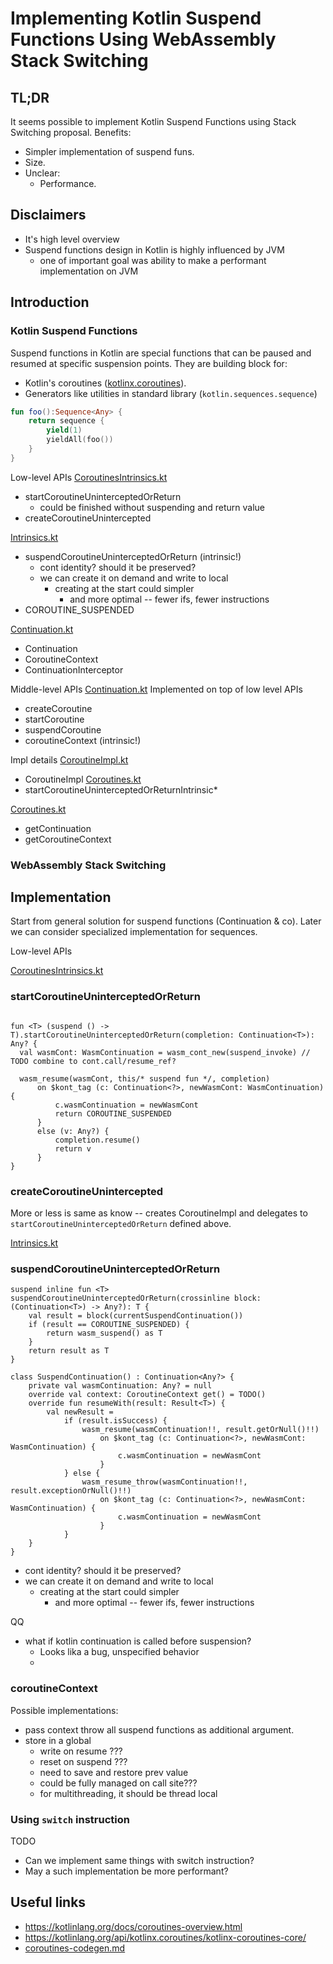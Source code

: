 # Implementing Kotlin Suspend Functions Using WebAssembly Stack Switching

## TL;DR
It seems possible to implement Kotlin Suspend Functions using Stack Switching proposal.
Benefits:
* Simpler implementation of suspend funs.
* Size.
* Unclear:
  * Performance.

## Disclaimers
* It's high level overview
* Suspend functions design in Kotlin is highly influenced by JVM
  * one of important goal was ability to make a performant implementation on JVM

## Introduction

### Kotlin Suspend Functions

Suspend functions in Kotlin are special functions that can be paused and resumed at specific suspension points.
They are building block for:
* Kotlin's coroutines ([kotlinx.coroutines](https://github.com/Kotlin/kotlinx.coroutines)).
* Generators like utilities in standard library (`kotlin.sequences.sequence`)

```kotlin
fun foo():Sequence<Any> {
    return sequence { 
        yield(1)
        yieldAll(foo())
    }
}
```

Low-level APIs
[CoroutinesIntrinsics.kt](../../libraries/stdlib/wasm/src/kotlin/coroutines/CoroutinesIntrinsics.kt)
* startCoroutineUninterceptedOrReturn
  * could be finished without suspending and return value
* createCoroutineUnintercepted

[Intrinsics.kt](../../libraries/stdlib/src/kotlin/coroutines/intrinsics/Intrinsics.kt)
* suspendCoroutineUninterceptedOrReturn (intrinsic!)
  * cont identity? should it be preserved?
  * we can create it on demand and write to local
    * creating at the start could simpler
      * and more optimal -- fewer ifs, fewer instructions
* COROUTINE_SUSPENDED

[Continuation.kt](../../libraries/stdlib/src/kotlin/coroutines/Continuation.kt)
* Continuation
* CoroutineContext
* ContinuationInterceptor

Middle-level APIs
[Continuation.kt](../../libraries/stdlib/src/kotlin/coroutines/Continuation.kt)
Implemented on top of low level APIs
* createCoroutine
* startCoroutine
* suspendCoroutine
* coroutineContext (intrinsic!)

Impl details
[CoroutineImpl.kt](../../libraries/stdlib/wasm/src/kotlin/coroutines/CoroutineImpl.kt)
* CoroutineImpl
  [Coroutines.kt](../../libraries/stdlib/wasm/internal/kotlin/wasm/internal/Coroutines.kt)
* startCoroutineUninterceptedOrReturnIntrinsic*

[Coroutines.kt](../../libraries/stdlib/wasm/internal/kotlin/wasm/internal/Coroutines.kt)
* getContinuation
* getCoroutineContext


### WebAssembly Stack Switching

## Implementation

Start from general solution for suspend functions (Continuation & co). 
Later we can consider specialized implementation for sequences.

Low-level APIs


[CoroutinesIntrinsics.kt](../../libraries/stdlib/wasm/src/kotlin/coroutines/CoroutinesIntrinsics.kt)
### startCoroutineUninterceptedOrReturn

```text

fun <T> (suspend () -> T).startCoroutineUninterceptedOrReturn(completion: Continuation<T>): Any? {
  val wasmCont: WasmContinuation = wasm_cont_new(suspend_invoke) // TODO combine to cont.call/resume_ref?
  
  wasm_resume(wasmCont, this/* suspend fun */, completion) 
      on $kont_tag (c: Continuation<?>, newWasmCont: WasmContinuation) {
          c.wasmContinuation = newWasmCont
          return COROUTINE_SUSPENDED
      }
      else (v: Any?) {
          completion.resume()
          return v
      }
}

```

### createCoroutineUnintercepted
More or less is same as know -- creates CoroutineImpl and delegates to `startCoroutineUninterceptedOrReturn` defined above.


[Intrinsics.kt](../../libraries/stdlib/src/kotlin/coroutines/intrinsics/Intrinsics.kt)
### suspendCoroutineUninterceptedOrReturn

```text
suspend inline fun <T> suspendCoroutineUninterceptedOrReturn(crossinline block: (Continuation<T>) -> Any?): T {
    val result = block(currentSuspendContinuation())
    if (result == COROUTINE_SUSPENDED) {
        return wasm_suspend() as T
    }
    return result as T
}

class SuspendContinuation() : Continuation<Any?> {
    private val wasmContinuation: Any? = null
    override val context: CoroutineContext get() = TODO()
    override fun resumeWith(result: Result<T>) {
        val newResult = 
            if (result.isSuccess) {
                wasm_resume(wasmContinuation!!, result.getOrNull()!!)
                    on $kont_tag (c: Continuation<?>, newWasmCont: WasmContinuation) {
                        c.wasmContinuation = newWasmCont
                    }
            } else {
                wasm_resume_throw(wasmContinuation!!, result.exceptionOrNull()!!)
                    on $kont_tag (c: Continuation<?>, newWasmCont: WasmContinuation) {
                        c.wasmContinuation = newWasmCont
                    }
            }
    }
}
```

* cont identity? should it be preserved?
* we can create it on demand and write to local
  * creating at the start could simpler
    * and more optimal -- fewer ifs, fewer instructions

QQ
* what if kotlin continuation is called before suspension?
  * Looks lika a bug, unspecified behavior
  * 

### coroutineContext
Possible implementations:
* pass context throw all suspend functions as additional argument.
* store in a global
  * write on resume ???
  * reset on suspend ???
  * need to save and restore prev value
  * could be fully managed on call site???
  * for multithreading, it should be thread local

### Using `switch` instruction
TODO
* Can we implement same things with switch instruction?
* May a such implementation be more performant? 

## Useful links
* https://kotlinlang.org/docs/coroutines-overview.html
* https://kotlinlang.org/api/kotlinx.coroutines/kotlinx-coroutines-core/
* [coroutines-codegen.md](../../compiler/backend/src/org/jetbrains/kotlin/codegen/coroutines/coroutines-codegen.md)
